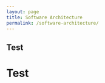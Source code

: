 ```yaml
---
layout: page
title: Software Architecture
permalink: /software-architecture/
---
```


## Test
<h1>Test</h1>
